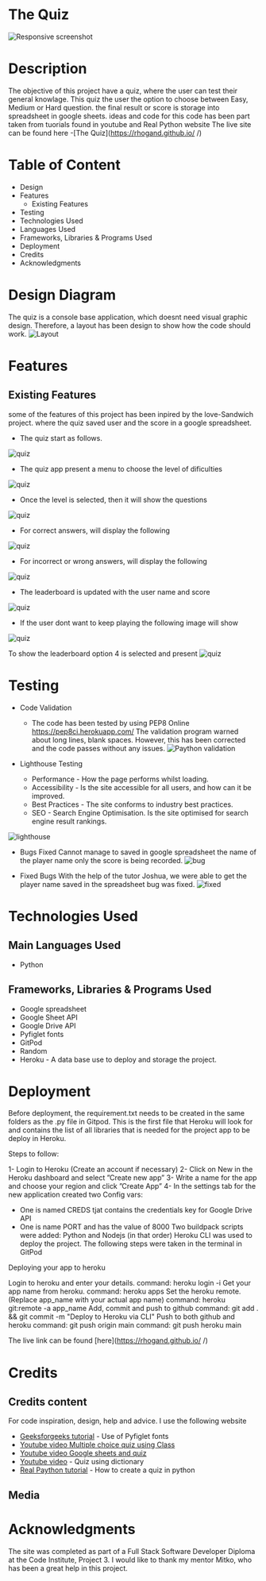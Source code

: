 # The Quiz

![Responsive screenshot](images/Responsive-image.png)

# Description 
The objective of this project have a quiz, where the user can test their general knowlage. This quiz the user the option to choose between Easy, Medium or Hard question. the final result or score is storage into spreadsheet in google sheets.
ideas and code for this code has been part taken from tuorials found in youtube and Real Python website
The live site can be found here -[The Quiz](https://rhogand.github.io/      /)
# Table of Content
* Design
* Features
    * Existing Features   
* Testing
* Technologies Used
* Languages Used
* Frameworks, Libraries & Programs Used
* Deployment
* Credits
* Acknowledgments
# Design Diagram 

The quiz is a console base application, which doesnt need visual graphic design. Therefore, a layout has been design to show how the code should work. ![Layout](/images/Quizdesign.png)
# Features
## Existing Features
some of the features of this project has been inpired by the love-Sandwich project.
where the quiz saved user and the score in a google spreadsheet.

* The quiz start as follows.

![quiz](/images/start_quiz2.png)

* The quiz app present a menu to choose the level of dificulties

![quiz](/images/quiz_selection.png)

* Once the level is selected, then it will show the questions

![quiz](/images/questions.png)

* For correct answers, will display the following

![quiz](/images/correct_question.png)

* For incorrect  or wrong answers, will display the following

![quiz](/images/wrong_question.png)

* The leaderboard is updated with the user name and score

![quiz](/images/updating_board.png)

* If the user dont want to keep playing the following image will show

![quiz](/images/leaving.png)

To show the leaderboard option 4 is selected and present
![quiz](/images/leaderboard_show.png)



# Testing

* Code Validation
   * The code has been tested by using PEP8 Online https://pep8ci.herokuapp.com/
     The validation program warned about long lines, blank spaces. However, this has been corrected and the code passes without any issues.
     ![Paython validation](/images/Validation.png)
   

* Lighthouse Testing
    * Performance - How the page performs whilst  loading.
    * Accessibility - Is the site accessible for all users, and how can it be improved.
    * Best Practices - The site conforms to industry best practices.
    * SEO - Search Engine Optimisation. Is the site optimised for search engine result rankings.

 ![lighthouse](/images/)   

 * Bugs Fixed
   Cannot manage to saved in google spreadsheet the name of the player name only the score is being recorded.
   ![bug](/images/bug.png) 

* Fixed Bugs
  With the help of the tutor Joshua, we were able to get the player name saved in the spreadsheet bug was fixed.
  ![fixed](/images/leaderboard.png) 

# Technologies Used
## Main Languages Used
* Python
## Frameworks, Libraries & Programs Used
* Google spreadsheet
* Google Sheet API
* Google Drive API 
* Pyfiglet fonts 
* GitPod 
* Random
* Heroku - A data base use to deploy and storage the project. 

# Deployment
Before deployment, the requirement.txt needs to be created in the same folders as the .py file in Gitpod.
This is  the first file that Heroku will look for and contains the list of all libraries that is needed for the project app to be deploy in Heroku.

Steps to follow:

1- Login to Heroku (Create an account if necessary)
2- Click on New in the Heroku dashboard and select ”Create new app”
3- Write a name for the app and choose your region and click ”Create App”
4- In the settings tab for the new application created two Config vars:
  - One is named CREDS tjat contains the credentials key for Google Drive API
  - One is name PORT and has the value of 8000
Two buildpack scripts were added: Python and Nodejs (in that order)
Heroku CLI was used to deploy the project. The following steps were taken in the terminal in GitPod

Deploying your app to heroku

Login to heroku and enter your details.
command: heroku login -i
Get your app name from heroku.
command: heroku apps
Set the heroku remote. (Replace app_name with your actual app name)
command: heroku git:remote -a app_name
Add, commit and push to github
command: git add . && git commit -m "Deploy to Heroku via CLI"
Push to both github and heroku
command: git push origin main
command: git push heroku main

The live link can be found [here](https://rhogand.github.io/    /)
# Credits
## Credits content
 For code inspiration, design, help and advice. I use the following website
* [Geeksforgeeks tutorial](https://www.geeksforgeeks.org/python-ascii-art-using-pyfiglet-module/) - Use of Pyfiglet fonts
* [Youtube video Multiple choice quiz using Class](https://www.youtube.com/watch?v=SgQhwtIoQ7o&ab_channel=MikeDane/)
* [Youtube video Google sheets and quiz](https://www.youtube.com/watch?v=SbKSiJy2WRo&ab_channel=DataBeliever/) 
* [Youtube video](https://www.youtube.com/watch?v=YScd9FqGAZs&ab_channel=TechWithStephen/) - Quiz using dictionary
* [Real Paython tutorial](https://realpython.com/python-quiz-application/#step-2-make-your-application-user-friendly/) - How to create a quiz in python
 ## Media
 # Acknowledgments
The site was completed as part of a Full Stack Software Developer Diploma at the Code Institute, Project 3. 
I would like to thank my mentor Mitko, who has been a great help in this project.